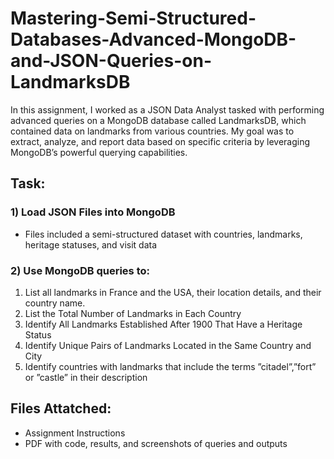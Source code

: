 # Mastering-Semi-Structured-Databases-Advanced-MongoDB-and-JSON-Queries-on-LandmarksDB
In this assignment, I worked as a JSON Data Analyst tasked with performing advanced queries on a MongoDB database called LandmarksDB, which contained data on landmarks from various countries. My goal was to extract, analyze, and report data based on specific criteria by leveraging MongoDB’s powerful querying capabilities.

## Task:
### 1) Load JSON Files into MongoDB 
- Files included a semi-structured dataset with countries, landmarks, heritage statuses, and visit data
### 2) Use MongoDB queries to:
1. List all landmarks in France and the USA, their location details, and their country name.
2. List the Total Number of Landmarks in Each Country
3. Identify All Landmarks Established After 1900 That Have a Heritage Status
4. Identify Unique Pairs of Landmarks Located in the Same Country and City
5. Identify countries with landmarks that include the terms ”citadel”,”fort” or ”castle” in their
description

## Files Attatched:
- Assignment Instructions
- PDF with code, results, and screenshots of queries and outputs
